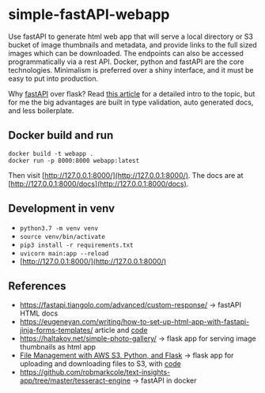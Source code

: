 # simple-fastAPI-webapp
Use fastAPI to generate html web app that will serve a local directory or S3 bucket of image thumbnails and metadata, and provide links to the full sized images which can be downloaded. The endpoints can also be accessed programmatically via a rest API. Docker, python and fastAPI are the core technologies. Minimalism is preferred over a shiny interface, and it must be easy to put into production.

Why [fastAPI](https://fastapi.tiangolo.com/) over flask? Read [this article](https://amitness.com/2020/06/fastapi-vs-flask/) for a detailed intro to the topic, but for me the big advantages are built in type validation, auto generated docs, and less boilerplate.

## Docker build and run
```
docker build -t webapp .
docker run -p 8000:8000 webapp:latest
```
Then visit [http://127.0.0.1:8000/](http://127.0.0.1:8000/). The docs are at [http://127.0.0.1:8000/docs](http://127.0.0.1:8000/docs).

## Development in venv
- `python3.7 -m venv venv`
- `source venv/bin/activate`
- `pip3 install -r requirements.txt`
- `uvicorn main:app --reload`
- [http://127.0.0.1:8000/](http://127.0.0.1:8000/)

## References
- https://fastapi.tiangolo.com/advanced/custom-response/ -> fastAPI HTML docs
- https://eugeneyan.com/writing/how-to-set-up-html-app-with-fastapi-jinja-forms-templates/ article and [code](https://github.com/eugeneyan/fastapi-html)
- https://haltakov.net/simple-photo-gallery/ -> flask app for serving image thumbnails as html app
- [File Management with AWS S3, Python, and Flask](https://stackabuse.com/file-management-with-aws-s3-python-and-flask/) -> flask app for uploading and downloading files to S3, with [code](https://github.com/ro6ley/flask-drive)
- https://github.com/robmarkcole/text-insights-app/tree/master/tesseract-engine -> fastAPI in docker